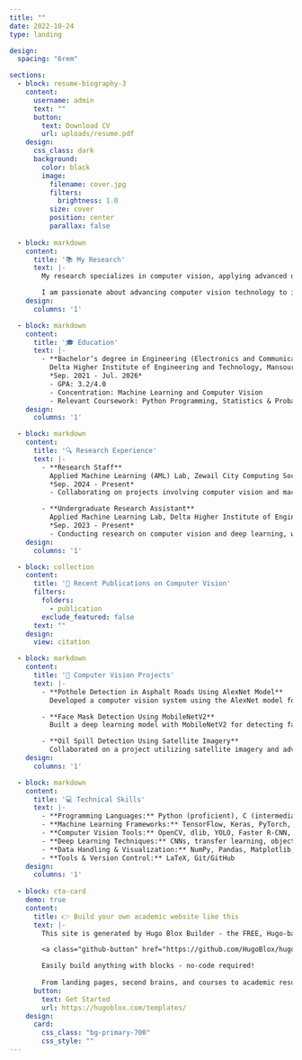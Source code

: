 ```yaml
---
title: ""
date: 2022-10-24
type: landing

design:
  spacing: "6rem"

sections:
  - block: resume-biography-3
    content:
      username: admin
      text: ""
      button:
        text: Download CV
        url: uploads/resume.pdf
    design:
      css_class: dark
      background:
        color: black
        image:
          filename: cover.jpg
          filters:
            brightness: 1.0
          size: cover
          position: center
          parallax: false
          
  - block: markdown
    content:
      title: '📚 My Research'
      text: |-
        My research specializes in computer vision, applying advanced deep learning techniques to solve real-world challenges such as pothole detection, traffic pattern analysis, and oil spill detection. I have developed and optimized computer vision models using architectures like AlexNet, MobileNetV2, and CNNs, achieving high accuracy and real-world applicability.

        I am passionate about advancing computer vision technology to improve public safety, transportation, and environmental monitoring. I welcome collaboration opportunities in this dynamic field! 😃
    design:
      columns: '1'

  - block: markdown
    content:
      title: '🎓 Education'
      text: |-
        - **Bachelor’s degree in Engineering (Electronics and Communication Engineering)**  
          Delta Higher Institute of Engineering and Technology, Mansoura, Egypt  
          *Sep. 2021 - Jul. 2026*  
          - GPA: 3.2/4.0  
          - Concentration: Machine Learning and Computer Vision  
          - Relevant Coursework: Python Programming, Statistics & Probability, Computer Science I, II, Linear Algebra, Calculus I, II, Discrete Mathematics, Technical Writing.
    design:
      columns: '1'

  - block: markdown
    content:
      title: '🔍 Research Experience'
      text: |-
        - **Research Staff**  
          Applied Machine Learning (AML) Lab, Zewail City Computing Society (ZCCS), Egypt  
          *Sep. 2024 - Present*  
          - Collaborating on projects involving computer vision and machine learning, including the development of models for real-time object detection and classification.

        - **Undergraduate Research Assistant**  
          Applied Machine Learning Lab, Delta Higher Institute of Engineering and Technology, Egypt  
          *Sep. 2023 - Present*  
          - Conducting research on computer vision and deep learning, with publications in multiple international conferences and journals.
    design:
      columns: '1'

  - block: collection
    content:
      title: '📝 Recent Publications on Computer Vision'
      filters:
        folders:
          - publication
        exclude_featured: false
      text: ""
    design:
      view: citation

  - block: markdown
    content:
      title: '🚀 Computer Vision Projects'
      text: |-
        - **Pothole Detection in Asphalt Roads Using AlexNet Model**  
          Developed a computer vision system using the AlexNet model for real-time pothole detection in asphalt roads, achieving 92.15% accuracy. Published findings at ITC-Egypt 2024.

        - **Face Mask Detection Using MobileNetV2**  
          Built a deep learning model with MobileNetV2 for detecting face masks during the COVID-19 pandemic, achieving 97.71% accuracy.

        - **Oil Spill Detection Using Satellite Imagery**  
          Collaborated on a project utilizing satellite imagery and advanced segmentation techniques for oil spill detection, achieving 96.88% accuracy.
    design:
      columns: '1'

  - block: markdown
    content:
      title: '💻 Technical Skills'
      text: |-
        - **Programming Languages:** Python (proficient), C (intermediate), MATLAB (basic)  
        - **Machine Learning Frameworks:** TensorFlow, Keras, PyTorch, Scikit-learn  
        - **Computer Vision Tools:** OpenCV, dlib, YOLO, Faster R-CNN, Image Segmentation Techniques  
        - **Deep Learning Techniques:** CNNs, transfer learning, object detection, image classification  
        - **Data Handling & Visualization:** NumPy, Pandas, Matplotlib, Seaborn  
        - **Tools & Version Control:** LaTeX, Git/GitHub
    design:
      columns: '1'
  
  - block: cta-card
    demo: true
    content:
      title: 👉 Build your own academic website like this
      text: |-
        This site is generated by Hugo Blox Builder - the FREE, Hugo-based open source website builder trusted by 250,000+ academics like you.

        <a class="github-button" href="https://github.com/HugoBlox/hugo-blox-builder" data-color-scheme="no-preference: light; light: light; dark: dark;" data-icon="octicon-star" data-size="large" data-show-count="true" aria-label="Star HugoBlox/hugo-blox-builder on GitHub">Star</a>

        Easily build anything with blocks - no-code required!
        
        From landing pages, second brains, and courses to academic resumés, conferences, and tech blogs.
      button:
        text: Get Started
        url: https://hugoblox.com/templates/
    design:
      card:
        css_class: "bg-primary-700"
        css_style: ""
---
```

